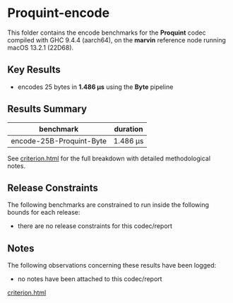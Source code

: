 # Proquint-encode

This folder contains the encode benchmarks for the **Proquint** codec compiled with GHC 9.4.4 (aarch64), on the 
**marvin** reference node running macOS 13.2.1 (22D68).

## Key Results

* encodes 25 bytes in **1.486 μs** using the **Byte** pipeline

## Results Summary

| benchmark                | duration |
| ------------------------ | -------- |
| encode-25B-Proquint-Byte | 1.486 μs |

See [criterion.html](criterion.html) for the full breakdown with detailed methodological notes.

## Release Constraints

The following benchmarks are constrained to run inside the following bounds for each release:

* there are no release constraints for this codec/report

## Notes

The following observations concerning these results have been logged:
* no notes have been attached to this codec/report

[criterion.html](criterion.html)


